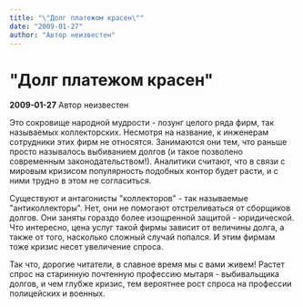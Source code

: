 ```yaml
---
title: "\"Долг платежом красен\""
date: "2009-01-27"
author: "Автор неизвестен"
---
```


# "Долг платежом красен"

**2009-01-27** Автор неизвестен

Это сокровище народной мудрости - лозунг целого ряда фирм, так называемых коллекторских. Несмотря на название, к инженерам сотрудники этих фирм не относятся. Занимаются они тем, что раньше просто называлось выбиванием долгов (и такое позволено современным законодательством!). Аналитики считают, что в связи с мировым кризисом популярность подобных контор будет расти, и с ними трудно в этом не согласиться.

Существуют и антагонисты "коллекторов" - так называемые "антиколлекторы". Нет, они не помогают отстреливаться от сборщиков долгов. Они заняты гораздо более изощренной защитой - юридической. Что интересно, цена услуг такой фирмы зависит от величины долга, а также от того, насколько сложный случай попался. И этим фирмам тоже кризис несет увеличение спроса.

Так что, дорогие читатели, в славное время мы с вами живем! Растет спрос на старинную почтенную профессию мытаря - выбивальщика долгов, и чем глубже кризис, тем вероятнее рост спроса на профессии полицейских и военных.